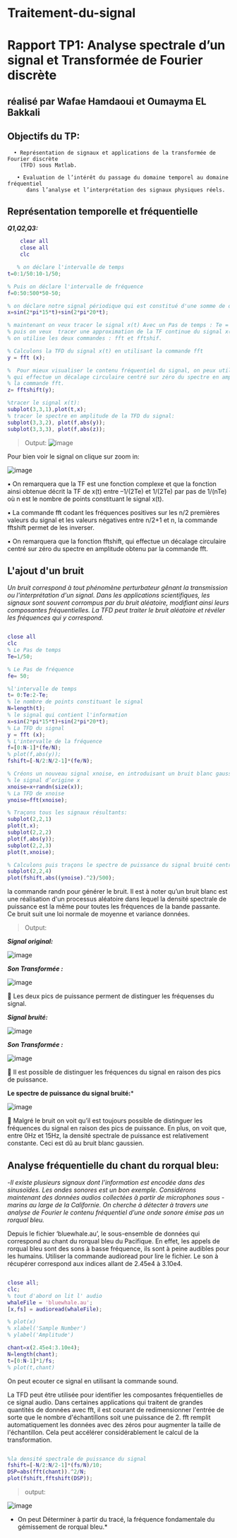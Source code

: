 # Traitement-du-signal
# Rapport TP1: Analyse spectrale d’un signal et Transformée de Fourier discrète

## réalisé par Wafae Hamdaoui et Oumayma EL Bakkali

## Objectifs du TP:

      • Représentation de signaux et applications de la transformée de Fourier discrète
        (TFD) sous Matlab. 

       • Evaluation de l’intérêt du passage du domaine temporel au domaine fréquentiel
          dans l’analyse et l’interprétation des signaux physiques réels.

## Représentation temporelle et fréquentielle 

 ***Q1,Q2,Q3:***

 ```Matlab
     clear all
     close all
     clc

    % on déclare l'intervalle de temps
t=0:1/50:10-1/50;

% Puis on déclare l'intervalle de fréquence
f=0:50:500*50-50;

% on déclare notre signal périodique qui est constitué d'une somme de deux sinusoïdes
x=sin(2*pi*15*t)+sin(2*pi*20*t);

% maintenant on veux tracer le signal x(t) Avec un Pas de temps : Te = 1/50s, et un  Intervalle : 0, 10-Te.
% puis on veux  tracer une approximation de la TF continue du signal x(t), et la représenté suivant un pas Te,
% on utilise les deux commandes : fft et fftshif.

% Calculons la TFD du signal x(t) en utilisant la commande fft
y = fft (x);

%  Pour mieux visualiser le contenu fréquentiel du signal, on peux utiliser la fonction fftshift, 
% qui effectue un décalage circulaire centré sur zéro du spectre en amplitude obtenu par 
% la commande fft.
z= fftshift(y);

%tracer le signal x(t):
 subplot(3,3,1),plot(t,x);
% tracer le spectre en amplitude de la TFD du signal:
 subplot(3,3,2), plot(f,abs(y));
 subplot(3,3,3), plot(f,abs(z));

```
> Output:
![image](https://user-images.githubusercontent.com/75392302/151665752-1d2d1160-f746-4cbe-84df-95f41ba0b4cd.png)

Pour bien voir le signal on clique sur zoom in:

![image](https://user-images.githubusercontent.com/75392302/151665766-060aa038-af14-40ef-8e5f-9cc9c9c0c90a.png)




▪  On remarquera que la TF est une fonction complexe et que la fonction ainsi
obtenue décrit la TF de x(t) entre –1/(2Te) et 1/(2Te) par pas de 1/(nTe) où n
est le nombre de points constituant le signal x(t).

▪ La commande fft codant les fréquences positives sur les n/2 premières valeurs
du signal et les valeurs négatives entre n/2+1 et n, la commande fftshift permet
de les inverser.

▪ On remarquera que la fonction fftshift, qui effectue un décalage circulaire centré 
sur zéro du spectre en amplitude obtenu par la commande fft.


## L'ajout d'un bruit


*Un bruit correspond à tout phénomène perturbateur gênant la transmission ou
l'interprétation d'un signal. Dans les applications scientifiques, les signaux sont
souvent corrompus par du bruit aléatoire, modifiant ainsi leurs composantes
fréquentielles. La TFD peut traiter le bruit aléatoire et révéler les fréquences qui y
correspond.*

```Matlab

close all 
clc
% Le Pas de temps
Te=1/50;

% Le Pas de fréquence
fe= 50; 

%l'intervalle de temps
t= 0:Te:2-Te;
% le nombre de points constituant le signal
N=length(t);
% le signal qui contient l'information
x=sin(2*pi*15*t)+sin(2*pi*20*t);
% La TFD du signal
y = fft (x);
% L'intervalle de la fréquence
f=[0:N-1]*(fe/N);
% plot(f,abs(y));
fshift=[-N/2:N/2-1]*(fe/N);

% Créons un nouveau signal xnoise, en introduisant un bruit blanc gaussien dans 
% le signal d’origine x
xnoise=x+randn(size(x));
% La TFD de xnoise
ynoise=fft(xnoise);

% Traçons tous les signaux résultants:
subplot(2,2,1)
plot(t,x);
subplot(2,2,2)
plot(f,abs(y));
subplot(2,2,3)
plot(t,xnoise);

% Calculons puis traçons le spectre de puissance du signal bruité centré à la fréquence zéro
subplot(2,2,4)
plot(fshift,abs((ynoise).^2)/500);

```

la commande randn pour générer le bruit. Il est à noter qu’un bruit blanc est une réalisation d'un processus aléatoire dans lequel la densité spectrale de puissance est la même pour toutes les fréquences de la bande passante. Ce bruit suit une loi normale de moyenne et variance données.

> Output:

***Signal original:***

![image](https://user-images.githubusercontent.com/75392302/151665985-1c2ffc14-2927-4b70-a3ed-064bbed210fb.png)

***Son Transformée :***

![image](https://user-images.githubusercontent.com/75392302/151666006-96eeb4e5-0495-4eda-bcdb-f04da37fe207.png)

	Les deux  pics de puissance perment de distinguer les fréquenses du signal.

***Signal bruité:***

![image](https://user-images.githubusercontent.com/75392302/151666037-3cd80924-fd22-4999-8ba7-7dcdd2961dcf.png)

***Son Transformée :***

![image](https://user-images.githubusercontent.com/75392302/151666053-ee68006b-bd73-49a6-9462-1af1ad934eec.png)

	Il est possible de distinguer les fréquences du signal en raison des pics de puissance.

**Le spectre de puissance du signal bruité:***

![image](https://user-images.githubusercontent.com/75392302/151666095-fe9dea30-79ea-49d5-9f64-e8ae7bad6ede.png)

	Malgré le bruit on voit qu’il est toujours possible de distinguer les fréquences du signal en raison des pics de puissance.
En plus, on voit que, entre 0Hz et 15Hz, la densité spectrale de puissance est relativement constante. Ceci est dû au bruit blanc gaussien.

## Analyse fréquentielle du chant du rorqual bleu: 

-*Il existe plusieurs signaux dont l’information est encodée dans des sinusoïdes. Les
ondes sonores est un bon exemple. Considérons maintenant des données audios
collectées à partir de microphones sous - marins au large de la Californie. On cherche
à détecter à travers une analyse de Fourier le contenu fréquentiel d’une onde sonore
émise pas un rorqual bleu.*

Depuis le fichier ‘bluewhale.au’, le sous-ensemble de données qui
correspond au chant du rorqual bleu du Pacifique. En effet, les appels de rorqual bleu
sont des sons à basse fréquence, ils sont à peine audibles pour les humains. Utiliser
la commande audioread pour lire le fichier. Le son à récupérer correspond aux indices
allant de 2.45e4 à 3.10e4.



```Matlab

close all;
clc;
% tout d'abord on lit l' audio
whaleFile = 'bluewhale.au';
[x,fs] = audioread(whaleFile);

% plot(x)
% xlabel('Sample Number')
% ylabel('Amplitude')

chant=x(2.45e4:3.10e4);
N=length(chant);
t=[0:N-1]*1/fs;
% plot(t,chant)

```
On peut ecouter ce signal en utilisant la commande sound.

La TFD peut être utilisée pour identifier les composantes fréquentielles de ce signal
audio. Dans certaines applications qui traitent de grandes quantités de données avec
fft, il est courant de redimensionner l'entrée de sorte que le nombre d'échantillons soit
une puissance de 2. fft remplit automatiquement les données avec des zéros pour
augmenter la taille de l'échantillon. Cela peut accélérer considérablement le calcul de
la transformation.

```Matlab

%la densité spectrale de puissance du signal
fshift=[-N/2:N/2-1]*(fs/N)/10;
DSP=abs(fft(chant)).^2/N;
plot(fshift,fftshift(DSP));

```
 > output:
 
 ![image](https://user-images.githubusercontent.com/75392302/151667012-03eef029-349d-4092-9589-a5169ab61a3e.png)

* On peut Déterminer à partir du tracé, la fréquence fondamentale du gémissement de rorqual
bleu.*
